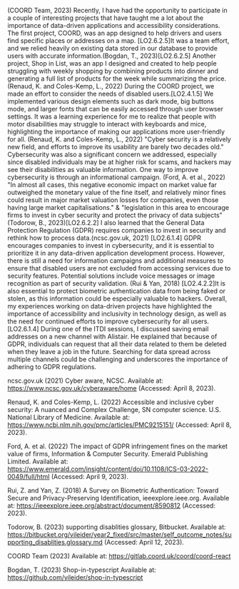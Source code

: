
(COORD Team, 2023)
Recently, I have had the opportunity to participate in a couple of interesting projects that have taught me a lot about the importance of data-driven applications and accessibility considerations. The first project, COORD, was an app designed to help drivers and users find specific places or addresses on a map. [LO2.6.2.5]It was a team effort, and we relied heavily on existing data stored in our database to provide users with accurate information.(Bogdan, T., 2023)[LO2.6.2.5] Another project, Shop in List, was an app I designed and created to help people struggling with weekly shopping by combining products into dinner and generating a full list of products for the week while summarizing the price.
(Renaud, K. and Coles-Kemp, L., 2022)
During the COORD project, we made an effort to consider the needs of disabled users.[LO2.4.1.5] We implemented various design elements such as dark mode, big buttons mode, and larger fonts that can be easily accessed through user browser settings. It was a learning experience for me to realize that people with motor disabilities may struggle to interact with keyboards and mice, highlighting the importance of making our applications more user-friendly for all.
(Renaud, K. and Coles-Kemp, L., 2022)
"Cyber security is a relatively new field, and efforts to improve its usability are barely two decades old."
Cybersecurity was also a significant concern we addressed, especially since disabled individuals may be at higher risk for scams, and hackers may see their disabilities as valuable information. One way to improve cybersecurity is through an informational campaign. (Ford, A. et al., 2022)
"In almost all cases, this negative economic impact on market value far outweighed the monetary value of the fine itself, and relatively minor fines could result in major market valuation losses for companies, even those having large market capitalisations."
& "legislation in this area to encourage firms to invest in cyber security and protect the privacy of data subjects"
(Todorow, B., 2023)[LO2.6.2.2]
I also learned that the General Data Protection Regulation (GDPR) requires companies to invest in security and rethink how to process data.(ncsc.gov.uk, 2021)
[LO2.6.1.4] GDPR encourages companies to invest in cybersecurity, and it is essential to prioritize it in any data-driven application development process.
However, there is still a need for information campaigns and additional measures to ensure that disabled users are not excluded from accessing services due to security features. Potential solutions include voice messages or image recognition as part of security validation. (Rui & Yan, 2018) [LO2.4.2.2]It is also essential to protect biometric authentication data from being faked or stolen, as this information could be especially valuable to hackers. Overall, my experiences working on data-driven projects have highlighted the importance of accessibility and inclusivity in technology design, as well as the need for continued efforts to improve cybersecurity for all users.
[LO2.6.1.4]
During one of the ITDI sessions, I discussed saving email addresses on a new channel with Alistair. He explained that because of GDPR, individuals can request that all their data related to them be deleted when they leave a job in the future. Searching for data spread across multiple channels could be challenging and underscores the importance of adhering to GDPR regulations.


ncsc.gov.uk (2021) Cyber aware, NCSC. Available at: https://www.ncsc.gov.uk/cyberaware/home (Accessed: April 8, 2023). 

Renaud, K. and Coles-Kemp, L. (2022) Accessible and inclusive cyber security: A nuanced and Complex Challenge, SN computer science. U.S. National Library of Medicine. Available at: https://www.ncbi.nlm.nih.gov/pmc/articles/PMC9215151/ (Accessed: April 8, 2023). 

Ford, A. et al. (2022) The impact of GDPR infringement fines on the market value of firms, Information &amp; Computer Security. Emerald Publishing Limited. Available at: https://www.emerald.com/insight/content/doi/10.1108/ICS-03-2022-0049/full/html (Accessed: April 9, 2023). 

Rui, Z. and Yan, Z. (2018) A Survey on Biometric Authentication: Toward Secure and Privacy-Preserving Identification, ieeexplore.ieee.org. Available at: https://ieeexplore.ieee.org/abstract/document/8590812 (Accessed: 2023). 

Todorow, B. (2023) supporting disablities glossary, Bitbucket. Available at: https://bitbucket.org/vileider/year2_fixed/src/master/self_outcome_notes/supporting_disablities.glossary.md (Accessed: April 12, 2023). 

COORD Team (2023) Available at: https://gitlab.coord.uk/coord/coord-react

Bogdan, T. (2023) Shop-in-typescript Available at: https://github.com/vileider/shop-in-typescript 